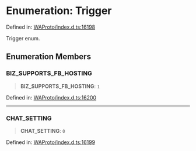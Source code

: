 # Enumeration: Trigger

Defined in: [WAProto/index.d.ts:16198](https://github.com/Fokusdotid/Baileys/blob/c0c23ce3104b65dfcc64246c9ee8a49ef38993b5/WAProto/index.d.ts#L16198)

Trigger enum.

## Enumeration Members

### BIZ\_SUPPORTS\_FB\_HOSTING

> **BIZ\_SUPPORTS\_FB\_HOSTING**: `1`

Defined in: [WAProto/index.d.ts:16200](https://github.com/Fokusdotid/Baileys/blob/c0c23ce3104b65dfcc64246c9ee8a49ef38993b5/WAProto/index.d.ts#L16200)

***

### CHAT\_SETTING

> **CHAT\_SETTING**: `0`

Defined in: [WAProto/index.d.ts:16199](https://github.com/Fokusdotid/Baileys/blob/c0c23ce3104b65dfcc64246c9ee8a49ef38993b5/WAProto/index.d.ts#L16199)

